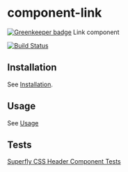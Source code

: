 # component-link

[![Greenkeeper badge](https://badges.greenkeeper.io/superflycss/component-link.svg)](https://greenkeeper.io/)
Link component

[![Build Status](https://travis-ci.org/superflycss/component-button.svg?branch=master)](https://travis-ci.org/superflycss/component-link)

## Installation

See [Installation](https://github.com/superflycss/superflycss/#installation).

## Usage

See [Usage](https://github.com/superflycss/superflycss/#usage)

## Tests

[Superfly CSS Header Component Tests](https://superflycss.github.io/component-link/target/test/html/)
